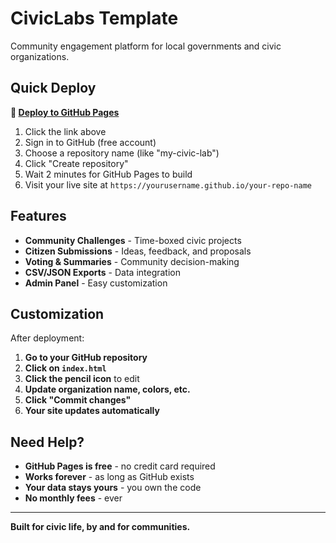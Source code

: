 # CivicLabs Template

Community engagement platform for local governments and civic organizations.

## Quick Deploy

**🚀 [Deploy to GitHub Pages](https://github.com/bohselecta/labs-for-america/generate)**

1. Click the link above
2. Sign in to GitHub (free account)
3. Choose a repository name (like "my-civic-lab")
4. Click "Create repository"
5. Wait 2 minutes for GitHub Pages to build
6. Visit your live site at `https://yourusername.github.io/your-repo-name`

## Features

- **Community Challenges** - Time-boxed civic projects
- **Citizen Submissions** - Ideas, feedback, and proposals
- **Voting & Summaries** - Community decision-making
- **CSV/JSON Exports** - Data integration
- **Admin Panel** - Easy customization

## Customization

After deployment:

1. **Go to your GitHub repository**
2. **Click on `index.html`**
3. **Click the pencil icon** to edit
4. **Update organization name, colors, etc.**
5. **Click "Commit changes"**
6. **Your site updates automatically**

## Need Help?

- **GitHub Pages is free** - no credit card required
- **Works forever** - as long as GitHub exists
- **Your data stays yours** - you own the code
- **No monthly fees** - ever

---

**Built for civic life, by and for communities.**